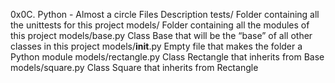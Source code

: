 0x0C. Python - Almost a circle
Files			Description
tests/			Folder containing all the unittests for this project
models/			Folder containing all the modules of this project
models/base.py		Class Base that will be the “base” of all other classes in this project
models/__init__.py	Empty file that makes the folder a Python module
models/rectangle.py	Class Rectangle that inherits from Base
models/square.py	Class Square that inherits from Rectangle
